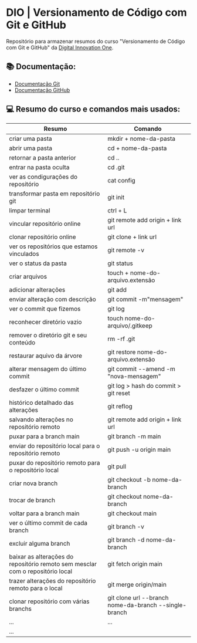 
# DIO | Versionamento de Código com Git e GitHub

Repositório para armazenar resumos do curso "Versionamento de 
Código com Git e GitHub" da [Digital Innovation One](https://www.dio.me/).

## 📚 Documentação:
- [Documentação Git](https://git-scm.com/docs)
- [Documentação GitHub](https://docs.github.com/)

## 💻 Resumo do curso e comandos mais usados:

| Resumo | Comando |
|--------|---------|
| criar uma pasta | mkdir + nome-da-pasta |
| abrir uma pasta | cd + nome-da-pasta |
| retornar a pasta anterior | cd .. |
| entrar na pasta oculta | cd .git |
| ver as condigurações do repositório | cat config |
| transformar pasta em repositório git | git init |
| limpar terminal | ctrl + L  |
| vincular repositório online | git remote add origin + link url  |
| clonar repositório online | git clone + link url |
| ver os repositórios que estamos vinculados |  git remote -v |
| ver o status da pasta | git status |
| criar arquivos | touch + nome-do-arquivo.extensão |
| adicionar alterações | git add |
| enviar alteração com descrição | git commit -m"mensagem" |
| ver o commit que fizemos | git log |
| reconhecer diretório vazio | touch nome-do-arquivo/.gitkeep |
| remover o diretório git e seu conteúdo | rm -rf .git |
| restaurar aquivo da árvore | git restore nome-do-arquivo.extensão |
| alterar mensagem do último commit | git commit --amend -m "nova-mensagem" |
| desfazer o último commit | git log > hash do commit > git reset |
| histórico detalhado das alterações | git reflog |
| salvando alterações no repositório remoto | git remote add origin + link url |
| puxar para a branch main | git branch -m main |
| enviar do repositório local para o repositório remoto | git push -u origin main |
| puxar do repositório remoto para o repositório local | git pull |
| criar nova branch | git checkout -b nome-da-branch |
| trocar de branch | git checkout nome-da-branch |
| voltar para a branch main | git checkout main |
| ver o  último commit de cada branch | git branch -v | 
| excluir alguma branch | git branch -d nome-da-branch |
| baixar as alterações do repositório remoto sem mesclar com o repositório local | git fetch origin main |
| trazer alterações do repositório remoto para o local | git merge origin/main |
| clonar repositório com várias branchs | git clone url --branch nome-da-branch --single-branch |
| ... | ... |
| ...

